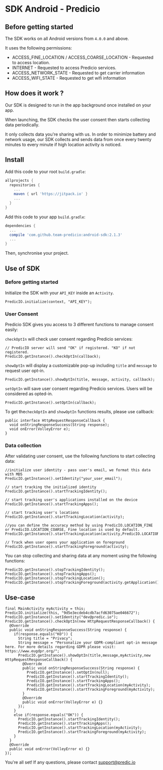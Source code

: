 # SDK Android - Predicio

## Before getting started
The SDK works on all Android versions from `4.0.0` and above.

It uses the following permissions:
* ACCESS_FINE_LOCATION / ACCESS_COARSE_LOCATION - Requested to access location.
* INTERNET - Requested to access Predicio services.
* ACCESS_NETWORK_STATE - Requested to get carrier information
* ACCESS_WIFI_STATE - Requested to get wifi information

## How does it work ?
Our SDK is designed to run in the app background once installed on your app.

When launching, the SDK checks the user consent then starts collecting data periodically.

It only collects data you're sharing with us.
In order to minimize battery and network usage, our SDK collects and sends data from once every twenty minutes to every minute if high location activity is noticed.

## Install

Add this code to your root `build.gradle`:
```gradle
allprojects {
  repositories {
    ...
    maven { url 'https://jitpack.io' }
    ...
  }
}
```

Add this code to your app `build.gradle`:
```gradle
dependencies {
  ...
  compile 'com.github.team-predicio:android-sdk:2.1.3'
  ...
}
```

Then, synchronise your project.

## Use of SDK

### Before getting started

Initialize the SDK with your `API_KEY` inside an `Activity`.
```
PredicIO.initialize(context, "API_KEY");
```

### User Consent
Predicio SDK gives you access to 3 different functions to manage consent easily:


`checkOptIn` will check user consent regarding Predicio services:
```
// PredicIO server will send "OK" if registered. "KO" if not registered.
PredicIO.getInstance().checkOptIn(callback);
```

`showOptIn` will display a customizable pop-up including `title` and `message` to request user opt-in.
```
PredicIO.getInstance().showOptIn(title, message, activity, callback);
```

`setOptIn` will save user consent regarding Predicio services. Users will be considered as opted-in.
```
PredicIO.getInstance().setOptIn(callback);
```

To get the`checkOptIn` and `showOptIn` functions results, please use callback:
```
public interface HttpRequestResponseCallback {
  void onStringResponseSuccess(String response);
  void onError(VolleyError e);
}
```

### Data collection
After validating user consent, use the following functions to start collecting data:
```
//initialize user identity - pass user's email, we format this data with MD5
PredicIO.getInstance().setIdentity("your_user_email");

// start tracking the initialized identity
PredicIO.getInstance().startTrackingIdentity();

// start tracking user's applications installed on the device
PredicIO.getInstance().startTrackingApps();

// start tracking user's locations
PredicIO.getInstance().startTrackingLocation(activity);

//you can define the accuracy method by using PredicIO.LOCATION_FINE or PredicIO.LOCATION_COARSE, Fine location is used by default.
PredicIO.getInstance().startTrackingLocation(activity,PredicIO.LOCATION_COARSE);

// Track when user opens your application on foreground
PredicIO.getInstance().startTrackingForeground(activity);
```

You can stop collecting and sharing data at any moment using the following functions:
```
PredicIO.getInstance().stopTrackingIdentity();
PredicIO.getInstance().stopTrackingApps();
PredicIO.getInstance().stopTrackingLocation();
PredicIO.getInstance().stopTrackingForeground(activity.getApplication());
```

## Use-case
```
final MainActivity myActivity = this;
PredicIO.initialize(this, "9d5e3ecdeb4cdb7acfd63075ae046672");
PredicIO.getInstance().setIdentity("dev@predic.io");
PredicIO.getInstance().checkOptIn(new HttpRequestResponseCallback() {
  @Override
  public void onStringResponseSuccess(String response) {
    if(response.equals("KO")) {
      String title = "Privacy";
      String message = "Personalize your GDPR-compliant opt-in message here. For more details regarding GDPR please visit: https://www.eugdpr.org/";
      PredicIO.getInstance().showOptIn(title,message,myActivity,new HttpRequestResponseCallback() {
        @Override
        public void onStringResponseSuccess(String response) {
          PredicIO.getInstance().setOptIn(null);
          PredicIO.getInstance().startTrackingIdentity();
          PredicIO.getInstance().startTrackingApps();
          PredicIO.getInstance().startTrackingLocation(myActivity);
          PredicIO.getInstance().startTrackingForeground(myActivity);
        }
        @Override
        public void onError(VolleyError e) {}
      });
    }
    else if(response.equals("OK")) {
      PredicIO.getInstance().startTrackingIdentity();
      PredicIO.getInstance().startTrackingApps();
      PredicIO.getInstance().startTrackingLocation(myActivity);
      PredicIO.getInstance().startTrackingForeground(myActivity);
    }
  }
  @Override
  public void onError(VolleyError e) {}
});
```
   
You're all set! If any questions, please contact support@predic.io
